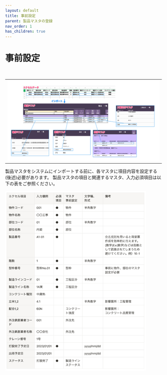 ```yaml
---
layout: default
title: 事前設定
parent: 製品マスタの登録
nav_order: 1
has_children: true
---
```


# 事前設定

<br>
<table><tr><td>
<img src="../../../assets/images/product-registration/preparation-product/1.png" width="100%">
</td></tr></table>

製品マスタをシステムにインポートする前に、各マスタに項目内容を設定する(後述)必要があります。
製品マスタの項目と関連するマスタ、入力必須項目は以下の表をご参照ください。

<img src="../../../assets/images/product-registration/preparation-product/2.png" width="90%">